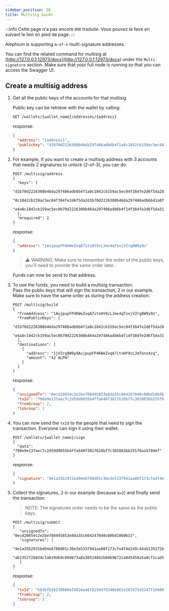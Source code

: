 ```yaml
---
sidebar_position: 20
title: Multisig Guide
---
```


:::info
Cette page n'a pas encore été traduite. Vous pouvez le faire en suivant le lien en pied de page.
:::

Alephium is supporting `m-of-n` multi-signature addresses.

You can find the related command for multisig at [http://127.0.0.1:12973/docs](http://127.0.0.1:12973/docs) under the `Multi-signature` section. Make sure that your full node is running so that you can access the Swagger UI.

## Create a multisig address

1. Get all the public keys of the accounts for that multisig.

   Public key can be retrieve with the wallet by calling:

   ```
   GET /wallets/{wallet_name}/addresses/{address}
   ```

   response:

   ```json
   {
     "address": "{address}",
     "publicKey": "d1b70d2226308b46da297486adb6b4f1a8c1842cb159ac5ec04f384fe2d6f5da28"
   }
   ```

2. For example, if you want to create a multisig address with 3 accounts that needs 2 signatures to unlock (2-of-3), you can do:

   ```
   POST /multisig/address
   {
     "keys": [
       "d1b70d2226308b46da297486adb6b4f1a8c1842cb159ac5ec04f384fe2d6f5da28",
       "8c1842cb159ac5ec04f384fe2d6f5da2d1b70d2226308b46da297486adb6b41a8f",
       "e4a8c1842cb159ac5ec0b70d2226308b46da297486adb6b4f14f384fe2d6f5da31"
     ],
     "mrequired": 2
   }
   ```

   response:

   ```json
   {
     "address": "1AujpupFP4KWeZvqA7itsHY9cLJmx4qTzojVZrg8W9y9n"
   }
   ```

   > ⚠️ WARNING: Make sure to remember the order of the public keys, you'll need to provide the same order later.

   Funds can now be send to that address.

3. To use the funds, you need to build a multisig transaction.  
   Pass the public keys that will sign the transaction, 2 in our example.  
   Make sure to have the same order as during the address creation:

   ```
   POST /multisig/build
   {
     "fromAddress": "1AujpupFP4KWeZvqA7itsHY9cLJmx4qTzojVZrg8W9y9n",
     "fromPublicKeys": [
       "d1b70d2226308b46da297486adb6b4f1a8c1842cb159ac5ec04f384fe2d6f5da28",
       "e4a8c1842cb159ac5ec0b70d2226308b46da297486adb6b4f14f384fe2d6f5da31"
     ],
     "destinations": [
       {
         "address": "1jVZrg8W9y9AujpupFP4KWeZvqA7itsHY9cLJmTonx4zq",
         "amount": "42 ALPH"
       }
     ]
   }
   ```

   response:

   ```json
   {
     "unsignedTx": "0ecd20654c2e2be708495853e8da35c664247040c00bd10b9b13",
     "txId": "798e9e137aec7c2d59d9655b4ffa640f301f628bf7c365083bb255f6aa5f89ef",
     "fromGroup": 2,
     "toGroup": 1
   }
   ```

4. You can now send the `txId` to the people that need to sign the transaction. Everyone can sign it using their wallet:

   ```
   POST /wallets/{wallet_name}/sign
   {
     "data": "798e9e137aec7c2d59d9655b4ffa640f301f628bf7c365083bb255f6aa5f89ef"
   }
   ```

   response:

   ```json
   {
     "signature": "9e1a35b2931bd04e6780d01c36e3e5337941aa80f173cfe4f4e249c44ab135272b834c1a639db9c89d673a8a30524042b0469672ca845458a5a0cf2cad53221b"
   }
   ```

5. Collect the signatures, 2 in our example (because `m=2`) and finally send the transaction:

   > NOTE: The signatures order needs to be the same as the public keys.

   ```
   POST /multisig/submit
   {
      "unsignedTx": "0ecd20654c2e2be708495853e8da35c664247040c00bd10b9b13",
      "signatures": [
      "9e1a35b2931bd04e6780d01c36e3e5337941aa80f173cfe4f4e249c44ab135272b834c1a639db9c89d673a8a30524042b0469672ca845458a5a0cf2cad53221b",
      "ab135272b834c1a639db9c89d673a8a30524042b0469672ca845458a5a0cf2cad53221b9e1a35b2931bd04e6780d01c36e3e5337941aa80f173cfe4f4e249c44"
      ]
   }

   ```

   response:

   ```json
   {
     "txId": "503bfb16230888af4924aa8f8250d7d348b862e267d75d3147f1998050b6da69",
     "fromGroup": 2,
     "toGroup": 1
   }
   ```
